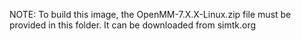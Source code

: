 NOTE: To build this image, the OpenMM-7.X.X-Linux.zip file must be provided in this folder. It can be downloaded from simtk.org
